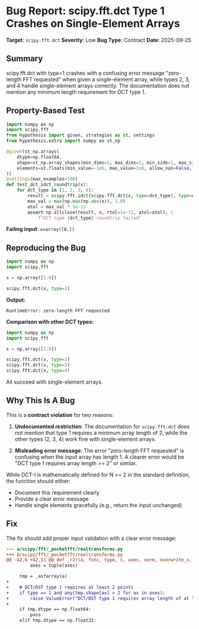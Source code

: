 # Bug Report: scipy.fft.dct Type 1 Crashes on Single-Element Arrays

**Target**: `scipy.fft.dct`
**Severity**: Low
**Bug Type**: Contract
**Date**: 2025-09-25

## Summary

scipy.fft.dct with type=1 crashes with a confusing error message "zero-length FFT requested" when given a single-element array, while types 2, 3, and 4 handle single-element arrays correctly. The documentation does not mention any minimum length requirement for DCT type 1.

## Property-Based Test

```python
import numpy as np
import scipy.fft
from hypothesis import given, strategies as st, settings
from hypothesis.extra import numpy as st_np

@given(st_np.arrays(
    dtype=np.float64,
    shape=st_np.array_shapes(min_dims=1, max_dims=1, min_side=1, max_side=200),
    elements=st.floats(min_value=-1e6, max_value=1e6, allow_nan=False, allow_infinity=False)
))
@settings(max_examples=500)
def test_dct_idct_roundtrip(x):
    for dct_type in [1, 2, 3, 4]:
        result = scipy.fft.idct(scipy.fft.dct(x, type=dct_type), type=dct_type)
        max_val = max(np.max(np.abs(x)), 1.0)
        atol = max_val * 1e-12
        assert np.allclose(result, x, rtol=1e-12, atol=atol), \
            f"DCT type {dct_type} roundtrip failed"
```

**Failing input**: `x=array([0.])`

## Reproducing the Bug

```python
import numpy as np
import scipy.fft

x = np.array([1.0])

scipy.fft.dct(x, type=1)
```

**Output:**
```
RuntimeError: zero-length FFT requested
```

**Comparison with other DCT types:**
```python
import numpy as np
import scipy.fft

x = np.array([1.0])

scipy.fft.dct(x, type=2)
scipy.fft.dct(x, type=3)
scipy.fft.dct(x, type=4)
```

All succeed with single-element arrays.

## Why This Is A Bug

This is a **contract violation** for two reasons:

1. **Undocumented restriction**: The documentation for `scipy.fft.dct` does not mention that type 1 requires a minimum array length of 2, while the other types (2, 3, 4) work fine with single-element arrays.

2. **Misleading error message**: The error "zero-length FFT requested" is confusing when the input array has length 1. A clearer error would be "DCT type 1 requires array length >= 2" or similar.

While DCT-I is mathematically defined for N >= 2 in the standard definition, the function should either:
- Document this requirement clearly
- Provide a clear error message
- Handle single elements gracefully (e.g., return the input unchanged)

## Fix

The fix should add proper input validation with a clear error message:

```diff
--- a/scipy/fft/_pocketfft/realtransforms.py
+++ b/scipy/fft/_pocketfft/realtransforms.py
@@ -42,6 +42,11 @@ def _r2r(a, func, type, s, axes, norm, overwrite_x, workers, orthogonalize):
         axes = tuple(axes)

     tmp = _asfarray(a)
+
+    # DCT/DST type 1 requires at least 2 points
+    if type == 1 and any(tmp.shape[ax] < 2 for ax in axes):
+        raise ValueError("DCT/DST type 1 requires array length of at least 2 along transformed axes")
+
     if tmp.dtype == np.float64:
         pass
     elif tmp.dtype == np.float32: